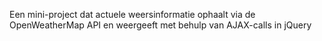 Een mini-project dat actuele weersinformatie ophaalt via de OpenWeatherMap API en weergeeft met behulp van AJAX-calls in jQuery

